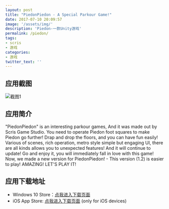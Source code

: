 ```yaml
---
layout: post
title: "PiedonPiedon - A Special Parkour Game!"
date: 2017-07-10 20:09:57
image: '/assets/img/'
description: 'Piedon-一款Unity游戏'
permalink: /piedon/
tags:
- scris
- 游戏
categories:
- 游戏
twitter_text: ''
---
```


## 应用截图

![截图1](https://i.loli.net/2017/08/10/598c0400341b3.jpeg)

## 应用简介
"PiedonPiedon" is an interesting parkour games, And it was made out by Scris Game Studio.
You need to operate Piedon foot squares to make Piedon go further! Drap and drop the floors, and you can have fun easily!
Various of scenes, rich operation, metro style simple but engaging UI, there are all kinds allows you to unexpected features! And it will continue to update!
Go and enjoy it, you will immediately fall in love with this game!
Now, we made a new version for PiedonPiedon! - This version (1.2) is easier to play! 
AMAZING! LET'S PLAY IT!

## 应用下载地址
* Windows 10 Store：[点我进入下载页面](https://www.microsoft.com/zh-cn/store/p/piedonpiedon/9nblggh52c4b#)
* iOS App Store: [点我进入下载页面](https://itunes.apple.com/us/app/piedonpiedon-a-special-parkour-game/id1160764460?l=zh&ls=1&mt=8#) (only for iOS devices)
